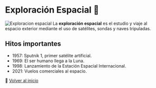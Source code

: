 # Exploración Espacial 🚀

![Exploracion espacial](./recursos)
La **exploración espacial** es el estudio y viaje al espacio exterior mediante el uso de satélites, sondas y naves tripuladas.

## Hitos importantes
- 1957: Sputnik 1, primer satélite artificial.
- 1969: El ser humano llega a la Luna.
- 1998: Lanzamiento de la Estación Espacial Internacional.
- 2021: Vuelos comerciales al espacio.

🔗 [Volver al inicio](./index.md)
